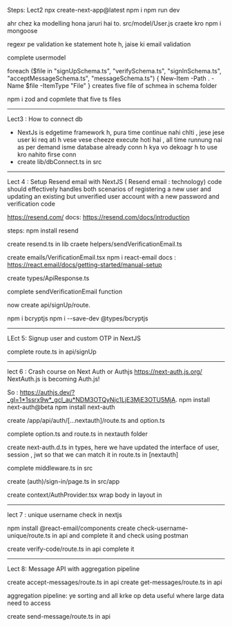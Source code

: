 Steps: Lect2
npx create-next-app@latest
npm i
npm run dev


ahr chez ka modelling hona jaruri hai to. src/model/User.js craete kro
npm i mongoose

regexr pe validation ke statement hote h, jaise ki email validation

complete usermodel

foreach ($file in "signUpSchema.ts", "verifySchema.ts", "signInSchema.ts", "acceptMessageSchema.ts", "messageSchema.ts") {
    New-Item -Path . -Name $file -ItemType "File"
}
creates five file of schmea in schema folder


npm i zod and copmlete that five ts files


----


Lect3 : How to connect db


- NextJs is edgetime framework h, pura time continue nahi chlti , jese jese user ki req ati h vese vese cheeze execute hoti hai  , all time runnung nai as per demand
isme  database already conn h kya vo dekoagr h to use kro nahito firse conn 
-  create lib/dbConnect.ts in src



---

Lect 4 : Setup Resend email with NextJS
( Resend email : technology)
code should effectively handles both scenarios of registering a new user and updating an existing but unverified user account with a new password and verification code

https://resend.com/
docs: https://resend.com/docs/introduction
 
 steps: npm install resend

 create resend.ts in lib
 craete helpers/sendVerificationEmail.ts

 create emails/VerificationEmail.tsx
 npm i react-email
 docs : https://react.email/docs/getting-started/manual-setup

 create types/ApiResponse.ts

 complete sendVerificationEmail function

 now create api/signUp/route.
 
 npm i bcryptjs
 npm i --save-dev @types/bcryptjs

 ---


 LEct 5: Signup user and custom OTP in NextJS

 complete route.ts in api/signUp



 ----

 lect 6 : Crash course on Next Auth or Authjs
 https://next-auth.js.org/
 NextAuth.js is becoming Auth.js! 

 So : https://authjs.dev/?_gl=1*1ssrx9w*_gcl_au*NDM3OTQyNjc1LjE3MjE3OTU5MjA.
 npm install next-auth@beta
 npm install next-auth

 create /app/api/auth/[...nextauth]/route.ts and option.ts


complete option.ts and route.ts in nextauth folder

 create next-auth.d.ts in types, here we have updated the interface of user, session , jwt
 so that we can match it in route.ts in [nextauth]
 

 complete middleware.ts in src

 create (auth)/sign-in/page.ts in src/app

 create context/AuthProvider.tsx
 wrap body in layout in <AuthProvider>


 ----
 lect 7 : unique username check in nextjs

 npm install @react-email/components
 create check-username-unique/route.ts in api and complete it and check using postman

 create verify-code/route.ts in api
 complete it


 ---

 Lect 8: Message API with aggregation pipeline

 create accept-messages/route.ts in api
 create get-messages/route.ts in api

 aggregation pipeline: ye sorting and all krke op deta useful where large data need to access

 create send-message/route.ts in api


